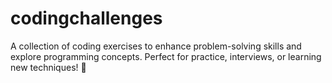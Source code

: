 # codingchallenges
A collection of coding exercises to enhance problem-solving skills and explore programming concepts. Perfect for practice, interviews, or learning new techniques! 🚀
